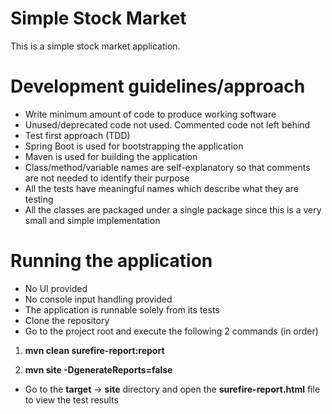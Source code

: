# Simple Stock Market

This is a simple stock market application.

# Development guidelines/approach
* Write minimum amount of code to produce working software
* Unused/deprecated code not used. Commented code not left behind
* Test first approach (TDD)
* Spring Boot is used for bootstrapping the application
* Maven is used for building the application
* Class/method/variable names are self-explanatory so that comments are not needed to identify their purpose
* All the tests have meaningful names which describe what they are testing
* All the classes are packaged under a single package since this is a very small and simple implementation


# Running the application
* No UI provided
* No console input handling provided
* The application is runnable solely from its tests
* Clone the repository
* Go to the project root and execute the following 2 commands (in order)
 1. **mvn clean surefire-report:report**

 2. **mvn site -DgenerateReports=false**
* Go to the **target** -> **site** directory and open the **surefire-report.html** file to view the test results

